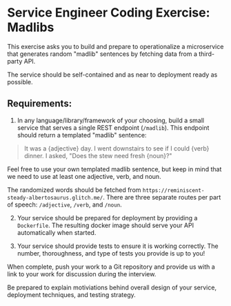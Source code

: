 # Service Engineer Coding Exercise: Madlibs

This exercise asks you to build and prepare to operationalize a microservice that generates random "madlib" sentences by fetching data from a third-party API.

The service should be self-contained and as near to deployment ready as possible.

## Requirements:

1. In any language/library/framework of your choosing, build a small service that serves a single REST endpoint (`/madlib`). This endpoint should return a templated "madlib" sentence:

> It was a {adjective} day. I went downstairs to see if I could {verb} dinner. I asked, "Does the stew need fresh {noun}?"

Feel free to use your own templated madlib sentence, but keep in mind that we need to use at least one adjective, verb, and noun.

The randomized words should be fetched from `https://reminiscent-steady-albertosaurus.glitch.me/`. There are three separate routes per part of speech: `/adjective`, `/verb`, and `/noun`.

2. Your service should be prepared for deployment by providing a `Dockerfile`. The resulting docker image should serve your API automatically when started.

3. Your service should provide tests to ensure it is working correctly. The number, thoroughness, and type of tests you provide is up to you!


When complete, push your work to a Git repository and provide us with a link to your work for discussion during the interview.

Be prepared to explain motiviations behind overall design of your service, deployment techniques, and testing strategy.
